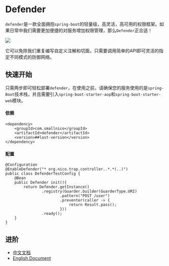 # Defender
``defender``是一款全面拥抱``spring-boot``的轻量级，高灵活，高可用的权限框架。如果日常中我们需要更加便捷的对服务增加权限管理，那么``Defender``正合适！

![](https://github.com/ainilili/defender/blob/master/PROCESS.jpg)

它可以免除我们重复编写自定义注解和切面，只需要调用简单的API即可灵活的指定不同模式的防御网络。

## 快速开始
只需两步即可轻松部署``defender``，在使用之前，请确保您的服务使用的是``spring-Boot``技术栈，并且需要引入``spring-boot-starter-aop``和``spring-boot-starter-web``模块。
#### 依赖
```
<dependency>
	<groupId>com.smallnico</groupId>
	<artifactId>defender</artifactId>
	<version>##last-version</version>
</dependency>
```
#### 配置
```
@Configuration
@EnableDefender("* org.nico.trap.controller..*.*(..)")
public class DefenderTestConfig {
	@Bean
	public Defender init(){
		return Defender.getInstance()
				.registry(Guarder.builder(GuarderType.URI)
						.pattern("POST /user")
						.preventer(caller -> {
							return Result.pass();
						}))
				.ready();
	}
}
```
## 进阶
 - [中文文档](https://github.com/ainilili/defender/blob/master/DOCUMENT_CN.md)
 - [English Document](https://github.com/ainilili/defender/blob/master/DOCUMENT_EN.md)
